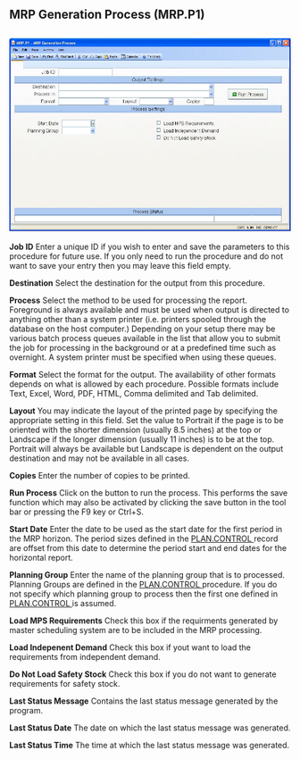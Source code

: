 ##  MRP Generation Process (MRP.P1)

<PageHeader />

##

![](./MRP-P1-1.jpg)

**Job ID** Enter a unique ID if you wish to enter and save the parameters to
this procedure for future use. If you only need to run the procedure and do
not want to save your entry then you may leave this field empty.  
  
**Destination** Select the destination for the output from this procedure.  
  
**Process** Select the method to be used for processing the report. Foreground
is always available and must be used when output is directed to anything other
than a system printer (i.e. printers spooled through the database on the host
computer.) Depending on your setup there may be various batch process queues
available in the list that allow you to submit the job for processing in the
background or at a predefined time such as overnight. A system printer must be
specified when using these queues.  
  
**Format** Select the format for the output. The availability of other formats
depends on what is allowed by each procedure. Possible formats include Text,
Excel, Word, PDF, HTML, Comma delimited and Tab delimited.  
  
**Layout** You may indicate the layout of the printed page by specifying the
appropriate setting in this field. Set the value to Portrait if the page is to
be oriented with the shorter dimension (usually 8.5 inches) at the top or
Landscape if the longer dimension (usually 11 inches) is to be at the top.
Portrait will always be available but Landscape is dependent on the output
destination and may not be available in all cases.  
  
**Copies** Enter the number of copies to be printed.  
  
**Run Process** Click on the button to run the process. This performs the save
function which may also be activated by clicking the save button in the tool
bar or pressing the F9 key or Ctrl+S.  
  
**Start Date** Enter the date to be used as the start date for the first period in the MRP horizon. The period sizes defined in the [ PLAN.CONTROL ](../../../MFG-ENTRY/PLAN-CONTROL/README.md) record are offset from this date to determine the period start and end dates for the horizontal report.   
  
**Planning Group** Enter the name of the planning group that is to processed. Planning Groups are defined in the [ PLAN.CONTROL ](../../../MFG-ENTRY/PLAN-CONTROL/README.md) procedure. If you do not specify which planning group to process then the first one defined in [ PLAN.CONTROL ](../../../MFG-ENTRY/PLAN-CONTROL/README.md) is assumed.   
  
**Load MPS Requirements** Check this box if the requirments generated by
master scheduling system are to be included in the MRP processing.  
  
**Load Indepenent Demand** Check this box if yout want to load the
requirements from independent demand.  
  
**Do Not Load Safety Stock** Check this box if you do not want to generate
requirements for safety stock.  
  
**Last Status Message** Contains the last status message generated by the
program.  
  
**Last Status Date** The date on which the last status message was generated.  
  
**Last Status Time** The time at which the last status message was generated.  
  
  
<badge text= "Version 8.10.57" vertical="middle" />

<PageFooter />